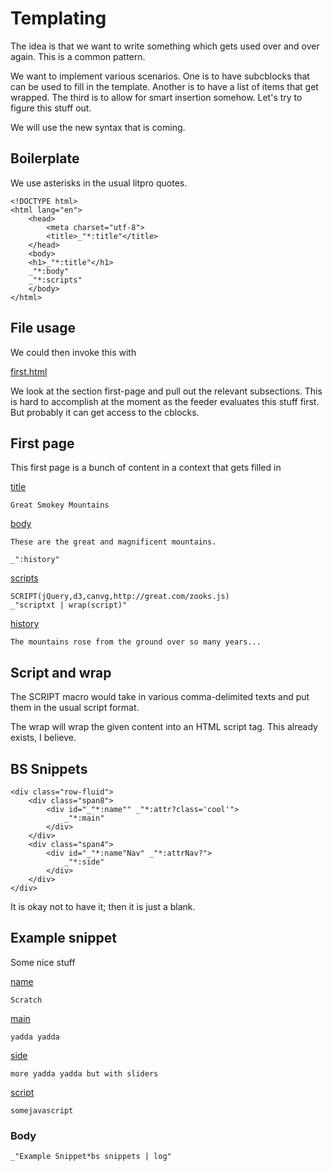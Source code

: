 # Templating

The idea is that we want to write something which gets used over and over again. This is a common pattern. 

We want to implement various scenarios. One is to have subcblocks that can be used to fill in the template. Another is to have a list of items that get wrapped. The third is to allow for smart insertion somehow. Let's try to figure this stuff out. 

We will use the new syntax that is coming. 

## Boilerplate

We use asterisks in the usual litpro quotes. 

    <!DOCTYPE html>
    <html lang="en">
        <head>
            <meta charset="utf-8">
            <title>_"*:title"</title>
        </head>
        <body>
        <h1>_"*:title"</h1>
        _"*:body"
        _"*:scripts"
        </body>
    </html>

## File usage

We could then invoke this with 

[first.html](#First-page "Save: *boilerplate")

We look at the section first-page and pull out the relevant subsections. This is hard to accomplish at the moment as the feeder evaluates this stuff first. But probably it can get access to the cblocks. 


## First page

This first page is a bunch of content in a context that gets filled in

[title](# )

    Great Smokey Mountains

[body](# ".md | marked")

    These are the great and magnificent mountains.

    _":history"

[scripts](# )

    SCRIPT(jQuery,d3,canvg,http://great.com/zooks.js)
    _"scriptxt | wrap(script)"



[history](# )

    The mountains rose from the ground over so many years...
    
## Script and wrap

The SCRIPT macro would take in various comma-delimited texts and put them in the usual script format. 

The wrap will wrap the given content into an HTML script tag. This already exists, I believe. 

## BS Snippets

    <div class="row-fluid">
        <div class="span8">
            <div id="_"*:name"" _"*:attr?class='cool'">
                _"*:main"
            </div>
        </div>
        <div class="span4">
            <div id="_"*:name"Nav" _"*:attrNav?">
                _"*:side"
            </div>
        </div>
    </div>

It is okay not to have it; then it is just a blank. 


## Example snippet

Some nice stuff

[name](# ) 

    Scratch

[main](# )

    yadda yadda 

[side](# )

    more yadda yadda but with sliders

[script](# )

    somejavascript


### Body

    _"Example Snippet*bs snippets | log"
